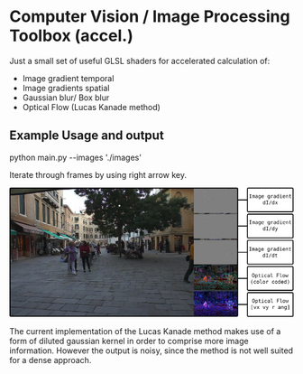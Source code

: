 # Computer Vision / Image Processing Toolbox (accel.)
Just a small set of useful GLSL shaders for accelerated calculation of:
- Image gradient temporal
- Image gradients spatial
- Gaussian blur/ Box blur
- Optical Flow (Lucas Kanade method)

## Example Usage and output

python main.py --images './images'

Iterate through frames by using right arrow key.

![Example output](.presentation/output.svg.png)

The current implementation of the Lucas Kanade method makes use of a form of diluted gaussian kernel in order to comprise more image information. However the output is noisy, since the method is not well suited for a dense approach.
